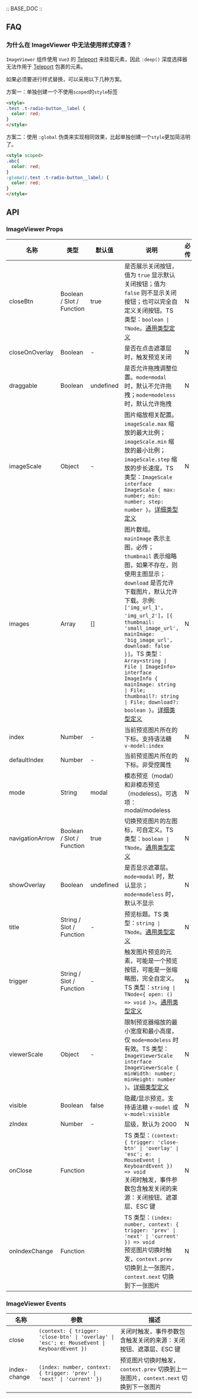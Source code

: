 :: BASE_DOC ::

## FAQ

### 为什么在 ImageViewer 中无法使用样式穿透？

`ImageViewer` 组件使用 `Vue3` 的 [Teleport](https://cn.vuejs.org/guide/built-ins/teleport.html) 来挂载元素，因此 `:deep()` 深度选择器无法作用于 [Teleport](https://cn.vuejs.org/guide/built-ins/teleport.html) 包裹的元素。

如果必须要进行样式替换，可以采用以下几种方案。

方案一：单独创建一个不使用`scoped`的`style`标签
```html
<style>
.test .t-radio-button__label {
  color: red;
}
</style>
```
方案二：使用 `:global` 伪类来实现相同效果，比起单独创建一个`style`更加简洁明了。
```html
<style scoped>
.abc{
  color: red;
}
:global(.test .t-radio-button__label) {
  color: red;
}
</style>
```

## API
### ImageViewer Props

名称 | 类型 | 默认值 | 说明 | 必传
-- | -- | -- | -- | --
closeBtn | Boolean / Slot / Function | true | 是否展示关闭按钮，值为 `true` 显示默认关闭按钮；值为 `false` 则不显示关闭按钮；也可以完全自定义关闭按钮。TS 类型：`boolean \| TNode`。[通用类型定义](https://github.com/Tencent/tdesign-vue-next/blob/develop/src/common.ts) | N
closeOnOverlay | Boolean | - | 是否在点击遮罩层时，触发预览关闭 | N
draggable | Boolean | undefined | 是否允许拖拽调整位置。`mode=modal` 时，默认不允许拖拽；`mode=modeless` 时，默认允许拖拽 | N
imageScale | Object | - |  图片缩放相关配置。`imageScale.max` 缩放的最大比例；`imageScale.min` 缩放的最小比例；`imageScale.step` 缩放的步长速度。TS 类型：`ImageScale` `interface ImageScale { max: number; min: number; step: number }`。[详细类型定义](https://github.com/Tencent/tdesign-vue-next/tree/develop/src/image-viewer/type.ts) | N
images | Array | [] | 图片数组。`mainImage` 表示主图，必传；`thumbnail` 表示缩略图，如果不存在，则使用主图显示；`download` 是否允许下载图片，默认允许下载。示例: `['img_url_1', 'img_url_2']`，`[{ thumbnail: 'small_image_url', mainImage: 'big_image_url', download: false }]`。TS 类型：`Array<string \| File \| ImageInfo>` `interface ImageInfo { mainImage: string \| File; thumbnail?: string \| File; download?: boolean }`。[详细类型定义](https://github.com/Tencent/tdesign-vue-next/tree/develop/src/image-viewer/type.ts) | N
index | Number | - | 当前预览图片所在的下标。支持语法糖 `v-model:index` | N
defaultIndex | Number | - | 当前预览图片所在的下标。非受控属性 | N
mode | String | modal | 模态预览（modal）和非模态预览（modeless)。可选项：modal/modeless | N
navigationArrow | Boolean / Slot / Function | true | 切换预览图片的左图标，可自定义。TS 类型：`boolean \| TNode`。[通用类型定义](https://github.com/Tencent/tdesign-vue-next/blob/develop/src/common.ts) | N
showOverlay | Boolean | undefined | 是否显示遮罩层。`mode=modal` 时，默认显示；`mode=modeless` 时，默认不显示 | N
title | String / Slot / Function | - | 预览标题。TS 类型：`string \| TNode`。[通用类型定义](https://github.com/Tencent/tdesign-vue-next/blob/develop/src/common.ts) | N
trigger | String / Slot / Function | - | 触发图片预览的元素，可能是一个预览按钮，可能是一张缩略图，完全自定义。TS 类型：`string \| TNode<{ open: () => void }>`。[通用类型定义](https://github.com/Tencent/tdesign-vue-next/blob/develop/src/common.ts) | N
viewerScale | Object | - | 限制预览器缩放的最小宽度和最小高度，仅 `mode=modeless` 时有效。TS 类型：`ImageViewerScale` `interface ImageViewerScale { minWidth: number; minHeight: number }`。[详细类型定义](https://github.com/Tencent/tdesign-vue-next/tree/develop/src/image-viewer/type.ts) | N
visible | Boolean | false | 隐藏/显示预览。支持语法糖 `v-model` 或 `v-model:visible` | N
zIndex | Number | - | 层级，默认为 2000 | N
onClose | Function |  | TS 类型：`(context: { trigger: 'close-btn' \| 'overlay' \| 'esc'; e: MouseEvent \| KeyboardEvent }) => void`<br/>关闭时触发，事件参数包含触发关闭的来源：关闭按钮、遮罩层、ESC 键 | N
onIndexChange | Function |  | TS 类型：`(index: number, context: { trigger: 'prev' \| 'next' \| 'current' }) => void`<br/>预览图片切换时触发，`context.prev` 切换到上一张图片，`context.next` 切换到下一张图片 | N

### ImageViewer Events

名称 | 参数 | 描述
-- | -- | --
close | `(context: { trigger: 'close-btn' \| 'overlay' \| 'esc'; e: MouseEvent \| KeyboardEvent })` | 关闭时触发，事件参数包含触发关闭的来源：关闭按钮、遮罩层、ESC 键
index-change | `(index: number, context: { trigger: 'prev' \| 'next' \| 'current' })` | 预览图片切换时触发，`context.prev` 切换到上一张图片，`context.next` 切换到下一张图片
